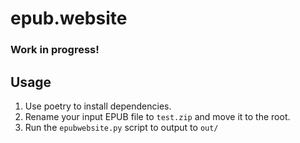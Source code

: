 # epub.website

### Work in progress!

## Usage

1. Use poetry to install dependencies.
2. Rename your input EPUB file to `test.zip` and move it to the root.
3. Run the `epubwebsite.py` script to output to `out/`
